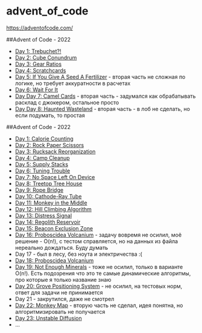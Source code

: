 # advent_of_code
https://adventofcode.com/

##Advent of Code - 2022

+ [Day 1: Trebuchet?!](2023/01/day_01.md)
+ [Day 2: Cube Conundrum](2023/02/day_02.md)
+ [Day 3: Gear Ratios](2023/03/day_03.md)
+ [Day 4: Scratchcards](2023/04/day_04.md)
+ [Day 5: If You Give A Seed A Fertilizer](2023/05/day_05.md) - вторая часть не сложная по логике, но требует аккуратности в расчетах
+ [Day 6: Wait For It](2023/06/day_06.md)
+ [Day Day 7: Camel Cards](2023/07/day_07.md) - вторая часть - задумался как обрабатывать расклад с джокером, остальное просто
+ [Day Day 8: Haunted Wasteland](2023/08/day_08.md) - вторая часть - в лоб не сделать, но если подумать, то простая

##Advent of Code - 2022

+ [Day 1: Calorie Counting](2022/1/day_01.txt)
+ [Day 2: Rock Paper Scissors](2022/2/day_02.txt)
+ [Day 3: Rucksack Reorganization](2022/3/day_03.txt)
+ [Day 4: Camp Cleanup](2022/4/day_04.txt)
+ [Day 5: Supply Stacks](2022/5/day_05.txt)
+ [Day 6: Tuning Trouble](2022/6/day_06.txt)
+ [Day 7: No Space Left On Device](2022/7/day_07.txt)
+ [Day 8: Treetop Tree House](2022/8/day_08.txt)
+ [Day 9: Rope Bridge](2022/9/day_09.txt)
+ [Day 10: Cathode-Ray Tube](2022/10/day_10.txt)
+ [Day 11: Monkey in the Middle](2022/11/day_11.txt)
+ [Day 12: Hill Climbing Algorithm](2022/12/day_12.txt)
+ [Day 13: Distress Signal](2022/13/day_13.txt)
+ [Day 14: Regolith Reservoir](2022/14/day_14.txt)
+ [Day 15: Beacon Exclusion Zone](2022/15/day_15.txt)
+ [Day 16: Proboscidea Volcanium](2022/16/day_16.txt) - задачу вовремя не осилил, моё решение - O(n!), с тестом справляется, но на данных из файла нереально дождаться. Буду думать
+ Day 17 - был в лесу, без ноута и электричества :(
+ [Day 18: Proboscidea Volcanium](2022/18/day_18.txt)
+ [Day 19: Not Enough Minerals](2022/19/day_19.txt) - тоже не осилил, только в варианте O(n!). Есть подозрения что это те самые динамические алгоритмы, про которые я только название знаю
+ [Day 20: Grove Positioning System](2022/20/day_20.txt) - не осилил, на тестовых норм, ответ для задачи не принимается
+ Day 21 - закрутился, даже не смотрел
+ [Day 22: Monkey Map](2022/22/day_22.txt) - вторую часть не сделал, идея понятна, но алгоритмизировать не получается
+ [Day 23: Unstable Diffusion](2022/23/day_23.txt)
+ ...

